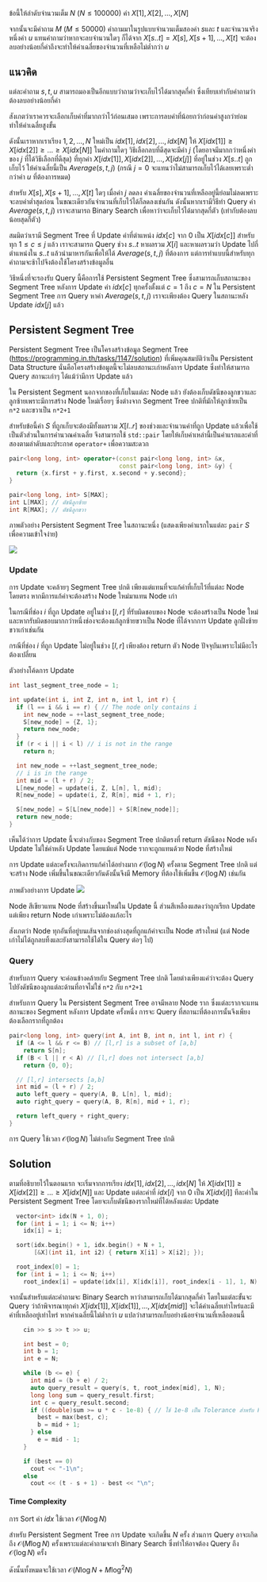 ข้อนี้ให้ลำดับจำนวนเต็ม $N$ $(N \leq 100000)$ ค่า $X[1], X[2], \dots, X[N]$ 

จากนั้นจะมีคำถาม $M$ $(M \leq 50000)$ คำถามมาในรูปแบบจำนวนเต็มสองค่า $s$และ $t$ และจำนวนจริงหนึ่งค่า $u$ แทนคำถามว่าหากจะลบจำนวนใดๆ ก็ได้จาก $X[s..t] = X[s], X[s+1], \dots, X[t]$ จะต้องลบอย่างน้อยกี่ค่าถึงจะทำให้ค่าเฉลี่ยของจำนวนที่เหลือไม่ต่ำกว่า $u$ 

## แนวคิด

แต่ละคำถาม $s, t, u$ สามารถมองเป็นอีกแบบว่าถามว่าจะเก็บไว้ได้มากสุดกี่ค่า ซึ่งเทียบเท่ากับคำถามว่าต้องลบอย่างน้อยกี่ค่า

สังเกตว่าเราควรจะเลือกเก็บค่าที่มากกว่าไว้ก่อนเสมอ เพราะการลบค่าที่น้อยกว่าก่อนค่าสูงกว่าย่อมทำให้ค่าเฉลี่ยสูงขั้น

ดังนั้นเราหากเราเรียง $1, 2, \dots, N$ ใหม่เป็น $idx[1], idx[2], \dots, idx[N]$ ให้ $X[idx[1]] \geq X[idx[2]] \geq \dots \geq X[idx[N]]$ ในคำถามใดๆ วิธีเลือกลบที่ดีสุดจะมีค่า $j$ (โดยอาจมีมากกว่าหนึ่งค่าของ $j$ ที่ได้วิธีเลือกที่ดีสุด) ที่ทุกค่า $X[idx[1]], X[idx[2]], \dots, X[idx[j]]$ ที่อยู่ในช่วง $X[s..t]$ ถูกเก็บไว้ ให้ค่าเฉลี่ยนี้เป็น $Average(s, t, j)$ (กรณี $j=0$ จะแทนว่าไม่สามารถเก็บไว้ได้เลยเพราะต่ำกว่าค่า $u$ ที่ต้องการหมด) 

สำหรับ $X[s], X[s+1], \dots, X[t]$ ใดๆ เมื่อค่า $j$ ลดลง ค่าเฉลี่ยของจำนวนที่เหลืออยู่นี้ย่อมไม่ลดเพราะจะลบค่าต่ำสุดก่อน ในขณะเดียวกันจำนวนที่เก็บไว้ได้ก็ลดลงเช่นกัน ดังนั้นหากเรามีวิธีทำ Query ค่า $Average(s, t, j)$ เราจะสามารถ Binary Search เพื่อหาว่าจะเก็บไว้ได้มากสุดกี่ตัว (เท่ากับต้องลบน้อยสุดกี่ตัว)

สมมิตว่าเรามี Segment Tree ที่ Update ค่าที่ตำแหน่ง $idx[c]$ จาก 0 เป็น $X[idx[c]]$ สำหรับทุก $1 \leq c \leq  j$ แล้ว เราจะสามารถ Query ช่วง $s..t$ หาผลรวม $X[i]$ และหาผลรวมว่า Update ไปกี่ตำแหน่งใน $s..t$ แล้วนำมาหารกันเพื่อให้ได้ $Average(s, t, j)$ ที่ต้องการ แต่การทำแบบนี้สำหรับทุกคำถามจะช้าไปจึงต้องใช้โครงสร้างข้อมูลอื่น

วิธีหนึ่งที่จะรองรับ Query นี้คือการใช้ Persistent Segment Tree ซึ่งสามารถเก็บสถานะของ Segment Tree หลังการ Update ค่า $idx[c]$ ทุกครั้งตั้งแต่ $c=1$ ถึง $c=N$ ใน Persistent Segment Tree การ Query หาค่า $Average(s,t,j)$ เราจะเพียงต้อง Query ในสถานะหลัง Update $idx[j]$ แล้ว

## Persistent Segment Tree

Persistent Segment Tree เป็นโครงสร้างข้อมูล Segment Tree (https://programming.in.th/tasks/1147/solution) ที่เพิ่มคุณสมบัติว่าเป็น Persistent Data Structure นั่นคือโครงสร้างข้อมูลนี้จะไม่ลบสถานะเก่าหลังการ Update ซึ่งทำให้สามารถ Query สถานะเก่าๆ ได้แม้ว่ามีการ Update แล้ว

ใน Persistent Segment นอกจากของที่เก็บในแต่ละ Node แล้ว ยังต้องเก็บดัชนีของลูกขวาและลูกซ้ายเพราะมีการสร้าง Node ใหม่เรื่อยๆ ซึ่งต่างจาก Segment Tree ปกติที่มักให้ลูกซ้ายเป็น `n*2` และขวาเป็น `n*2+1`

สำหรับข้อนี้ค่า $S$ ที่ถูกเก็บจะต้องมีทั้งผลรวม $X[l..r]$ ของช่วงและจำนวนค่าที่ถูก Update แล้วเพื่อใช้เป็นตัวส่วนในการคำนวณค่าเฉลี่ย จึงสามารถใช้ `std::pair` โดยให้เก็บค่าเหล่านี้เป็นค่าแรกและค่าที่สองตามลำดับและประกาศ `operator+` เพื่อความสะดวก

```cpp
pair<long long, int> operator+(const pair<long long, int> &x,
                               const pair<long long, int> &y) {
  return {x.first + y.first, x.second + y.second};
}

pair<long long, int> S[MAX];
int L[MAX]; // ดัชนีลูกซ้าย
int R[MAX]; // ดัชนีลูกขวา
```

ภาพตัวอย่าง Persistent Segment Tree ในสถานะหนึ่ง (แสดงเพียงค่าแรกในแต่ละ `pair` $S$ เพื่อความเข้าใจง่าย)

![](../media/o59_mar_c1_atleast/1.png)

### Update

การ Update จะคล้ายๆ Segment Tree ปกติ เพียงแต่แทนที่จะแก้ค่าที่เก็บไว้ที่แต่ละ Node โดยตรง หากมีการแก้ค่าจะต้องสร้าง Node ใหม่มาแทน Node เก่า 

ในกรณีที่ช่อง $i$ ที่ถูก Update อยู่ในช่วง $[l,r]$ ที่รับผิดชอบของ Node จะต้องสร้างเป็น Node ใหม่ และหากรับผิดชอบมากกว่าหนึ่งช่องจะต้องแก้ลูกซ้ายขวาเป็น Node ที่ได้จากการ Update ลูกฝั่งซ้ายขวาเก่าเช่นกัน 

กรณีที่ช่อง $i$ ที่ถูก Update ไม่อยู่ในช่วง $[l,r]$ เพียงต้อง return ตัว Node ปัจจุบันเพราะไม่มีอะไรต้องเปลี่ยน

ตัวอย่างโค้ดการ Update 
```cpp
int last_segment_tree_node = 1;

int update(int i, int Z, int n, int l, int r) {
  if (l == i && i == r) { // The node only contains i
    int new_node = ++last_segment_tree_node;
    S[new_node] = {Z, 1};
    return new_node;
  }
  if (r < i || i < l) // i is not in the range
    return n;

  int new_node = ++last_segment_tree_node;
  // i is in the range
  int mid = (l + r) / 2;
  L[new_node] = update(i, Z, L[n], l, mid);
  R[new_node] = update(i, Z, R[n], mid + 1, r);

  S[new_node] = S[L[new_node]] + S[R[new_node]];
  return new_node;
}
```

เห็นได้ว่าการ Update นี้จะต่างกับของ Segment Tree ปกติตรงที่ return ดัชนีของ Node หลัง Update ไม่ใช่ค่าหลัง Update โดยแม้แต่ Node รากจะถูกแทนด้วย Node ที่สร้างใหม่

การ Update แต่ละครั้งจะเกิดการแก้ค่าได้อย่างมาก $\mathcal{O}(\log N)$ ครั้งตาม Segment Tree ปกติ แต่จะสร้าง Node เพิ่มขึ้นในขณะเดียวกันดังนั้นจึงมี Memory ที่ต้องใช้เพิ่มขึ้น $\mathcal{O}(\log N)$ เช่นกัน

ภาพตัวอย่างการ Update
![](../media/o59_mar_c1_atleast/2.png)

Node สีเขียวแทน Node ที่สร้างขึ้นมาใหม่ใน Update นี้ ส่วนสีเหลืองแสดงว่าถูกเรียก Update แต่เพียง return Node เก่าเพราะไม่ต้องแก้อะไร

สังเกตว่า Node ทุกอันที่อยู่บนเส้นจากช่องล่างสุดที่ถูกแก้ค่าจะเป็น Node สร้างใหม่ (แต่ Node เก่าไม่ได้ถูกลบทิ้งและยังสามารถใช้ได้ใน Query ต่อๆ ไป)

### Query

สำหรับการ Query จะค่อนข้างคล้ายกับ Segment Tree ปกติ โดยต่างเพียงแค่ว่าจะต้อง Query ไปยังดัชนีของลูกแต่ละด้านที่อาจไม่ใช่ `n*2` กับ `n*2+1` 

สำหรับการ Query ใน Persistent Segment Tree อาจมีหลาย Node ราก ซึ่งแต่ละรากจะแทนสถานะของ Segment หลังการ Update ครั้งหนึ่ง การจะ Query ที่สถานะที่ต้องการนั้นจึงเพียงต้องเลือกรากที่ถูกต้อง

```cpp
pair<long long, int> query(int A, int B, int n, int l, int r) {
  if (A <= l && r <= B) // [l,r] is a subset of [a,b]
    return S[n];
  if (B < l || r < A) // [l,r] does not intersect [a,b]
    return {0, 0};

  // [l,r] intersects [a,b]
  int mid = (l + r) / 2;
  auto left_query = query(A, B, L[n], l, mid);
  auto right_query = query(A, B, R[n], mid + 1, r);

  return left_query + right_query;
}

```
การ Query ใช้เวลา $\mathcal{O}(\log N)$ ไม่ต่างกับ Segment Tree ปกติ

## Solution

ตามที่อธิบายไว้ในตอนแรก จะเริ่มจากการเรียง $idx[1], idx[2], \dots, idx[N]$ ให้ $X[idx[1]] \geq X[idx[2]] \geq \dots \geq X[idx[N]]$ และ Update แต่ละค่าที่ $idx[i]$ จาก $0$ เป็น $X[idx[i]]$ ทีละค่าใน Persistent Segment Tree โดยจะเก็บดัชนีของรากใหม่ที่ได้หลังแต่ละ Update

```cpp
  vector<int> idx(N + 1, 0);
  for (int i = 1; i <= N; i++)
    idx[i] = i;

  sort(idx.begin() + 1, idx.begin() + N + 1,
       [&X](int i1, int i2) { return X[i1] > X[i2]; });

  root_index[0] = 1;
  for (int i = 1; i <= N; i++)
    root_index[i] = update(idx[i], X[idx[i]], root_index[i - 1], 1, N);
```

จากนั้นสำหรับแต่ละคำถามจะ Binary Search หาว่าสามารถเก็บได้มากสุดกี่ค่า โดยในแต่ละขั้นจะ Query ว่าถ้าพิจารณาทุกค่า $X[idx[1]], X[idx[1]], \dots, X[idx[mid]]$ จะได้ค่าเฉลี่ยเท่าไหร่และมีค่าที่เหลืออยู่เท่าไหร่ หากค่าเฉลี่ยนี้ไม่ต่ำกว่า $u$ แปลว่าสามารถเก็บอย่างน้อยจำนวนที่เหลือตอนนี้

```cpp
    cin >> s >> t >> u;

    int best = 0;
    int b = 1;
    int e = N;

    while (b <= e) {
      int mid = (b + e) / 2;
      auto query_result = query(s, t, root_index[mid], 1, N);
      long long sum = query_result.first;
      int c = query_result.second;
      if ((double)sum >= u * c - 1e-8) { // ใช้ 1e-8 เป็น Tolerance สำหรับ Floating-Point Comparison
        best = max(best, c);
        b = mid + 1;
      } else
        e = mid - 1;
    }

    if (best == 0)
      cout << "-1\n";
    else
      cout << (t - s + 1) - best << "\n";
```

#### Time Complexity
การ Sort ค่า $idx$ ใช้เวลา $\mathcal{O}(N \log N)$ 

สำหรับ Persistent Segment Tree การ Update จะเกิดขึ้น $N$ ครั้ง ส่วนการ Query อาจะเกิดถึง $\mathcal{O}(M \log N)$ ครั้งเพราะแต่ละคำถามจะทำ Binary Search ซึ่งทำให้อาจต้อง Query ถึง $\mathcal{O}(\log N)$ ครั้ง 

ดังนั้นทั้งหมดจะใช้เวลา $\mathcal{O}(N \log N + M \log^2 N)$


